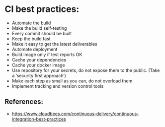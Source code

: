 # CI best practices:

* Automate the build
* Make the build self-testing
* Every commit should be built
* Keep the build fast
* Make it easy to get the latest deliverables
* Automate deployment
* Build image only if test reports OK
* Cache your dependencies
* Cache your docker image
* Use repository for your secrets, do not expose them to the public. (Take a ‘security first approach’)
* Make each step as small as you can, do not overload them
* Implement tracking and version control tools

## References:
* https://www.cloudbees.com/continuous-delivery/continuous-integration-best-practices
